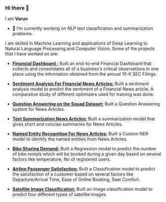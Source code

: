### Hi there 👋

I am **Varun**

- 🔭 I’m currently working on NLP text classification and summarization problems.


I am skilled in Machine Learning and applications of Deep Learning to Natural Language Processing and Computer Vision. Some of the projects that I have worked on are:


 - **[Financial Dashboard :](https://github.com/vrunm/Financial_Dashboard)**
 Built an end-to-end Financial Dashboard that collects and consolidates all of a business's critical observations in one place using the information obtained from the annual 10-K SEC Filings.

- **[Sentiment Analysis For Financial News Articles:](https://github.com/vrunm/Text-Classification-Financial-Phrase-Bank)**
Built a sentiment analysis model to predict the sentiment of a Financial News article. A comparative study of different optimizers used for training was done.

- **[Question Answering on the Squad Dataset:](https://github.com/vrunm/Question-Answering-Squad)**
Built a Question Answering system for News Articles.

- **[Text Summarization News Articles:](https://github.com/vrunm/Text-Summarization-News-Articles)**
Built a summarization model that gives short and concise summaries for News Articles.

- **[Named Entity Recognition For News Articles:](https://github.com/vrunm/News-Articles-NER)**
Built a Custom NER model to identify the named entities from News Articles. 

- **[Bike Sharing Demand:](https://github.com/vrunm/Bike_Sharing_Demand)**
Built a Regression model to predict the number of bike rentals which will be booked during a given day based
on several factors like temperature, No of registered users.

- **[Airline Passenger Satisfaction:](https://github.com/vrunm/Airline_Passenger_Satisfaction)**
Built a Classification model to predict the satisfaction of a customer based on several factors like Departure/Arrival Time, Ease of Online Booking, Seat Comfort.

- **[Satellite Image Classification:](https://github.com/vrunm/Satellite-Image-Classification)**
Built an image classification model to predict four different types of satellite images.






















<!--

**vrunm/vrunm** is a ✨ _special_ ✨ repository because its `README.md` (this file) appears on your GitHub profile.

Here are some ideas to get you started:

-->

